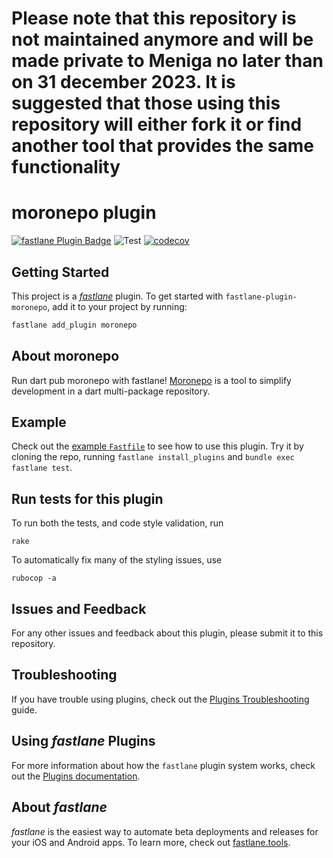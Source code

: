 # Please note that this repository is not maintained anymore and will be made private to Meniga no later than on 31 december 2023. It is suggested that those using this repository will either fork it or find another tool that provides the same functionality

# moronepo plugin

[![fastlane Plugin Badge](https://rawcdn.githack.com/fastlane/fastlane/master/fastlane/assets/plugin-badge.svg)](https://rubygems.org/gems/fastlane-plugin-moronepo)
![Test](https://github.com/meniga/fastlane-plugin-moronepo/workflows/Test/badge.svg)
[![codecov](https://codecov.io/gh/meniga/fastlane-plugin-moronepo/branch/master/graph/badge.svg)](https://codecov.io/gh/meniga/fastlane-plugin-moronepo)

## Getting Started

This project is a [_fastlane_](https://github.com/fastlane/fastlane) plugin. To get started with `fastlane-plugin-moronepo`, add it to your project by running:

```bash
fastlane add_plugin moronepo
```

## About moronepo

Run dart pub moronepo with fastlane!
[Moronepo](https://github.com/meniga/moronepo) is a tool to simplify development in a dart multi-package repository.
## Example

Check out the [example `Fastfile`](fastlane/Fastfile) to see how to use this plugin. Try it by cloning the repo, running `fastlane install_plugins` and `bundle exec fastlane test`.


## Run tests for this plugin

To run both the tests, and code style validation, run

```
rake
```

To automatically fix many of the styling issues, use
```
rubocop -a
```

## Issues and Feedback

For any other issues and feedback about this plugin, please submit it to this repository.

## Troubleshooting

If you have trouble using plugins, check out the [Plugins Troubleshooting](https://docs.fastlane.tools/plugins/plugins-troubleshooting/) guide.

## Using _fastlane_ Plugins

For more information about how the `fastlane` plugin system works, check out the [Plugins documentation](https://docs.fastlane.tools/plugins/create-plugin/).

## About _fastlane_

_fastlane_ is the easiest way to automate beta deployments and releases for your iOS and Android apps. To learn more, check out [fastlane.tools](https://fastlane.tools).
